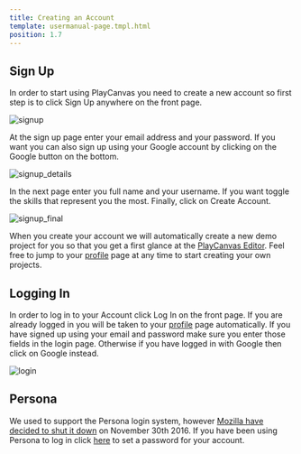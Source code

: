 ```yaml
---
title: Creating an Account
template: usermanual-page.tmpl.html
position: 1.7
---
```


## Sign Up

In order to start using PlayCanvas you need to create a new account so first step is to click Sign Up anywhere on the front page.

![signup][1]

At the sign up page enter your email address and your password. If you want you can also sign up using your Google account by clicking on the Google button on the bottom.

![signup_details][2]

In the next page enter you full name and your username. If you want toggle the skills that represent you the most. Finally, click on Create Account.

![signup_final][3]

When you create your account we will automatically create a new demo project for you so that you get a first glance at the [PlayCanvas Editor][4]. Feel free to jump to your [profile][5] page at any time to start creating your own projects.

## Logging In

In order to log in to your Account click Log In on the front page. If you are already logged in you will be taken to your [profile][5] page automatically. If you have signed up using your email and password make sure you enter those fields in the login page. Otherwise if you have logged in with Google then click on Google instead.

![login][7]

## Persona

We used to support the Persona login system, however [Mozilla have decided to shut it down][8] on November 30th 2016. If you have been using Persona to log in click [here][6] to set a password for your account.

[1]: /images/user-manual/creating-account/signup.png
[2]: /images/user-manual/creating-account/signup_details.png
[3]: /images/user-manual/creating-account/signup_final.png
[4]: /user-manual/designer/
[5]: /user-manual/profile/
[6]: https://login.playcanvas.com/persona_deprecated
[7]: /images/user-manual/creating-account/login.png
[8]: https://wiki.mozilla.org/Identity/Persona_Shutdown_Guidelines_for_Reliers

